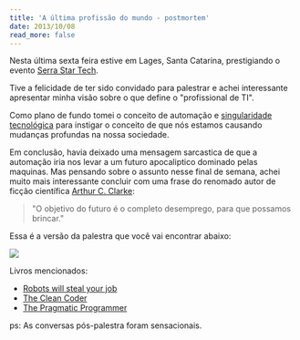 ```yaml
---
title: 'A última profissão do mundo - postmortem'
date: 2013/10/08
read_more: false
---
```


Nesta última sexta feira estive em Lages, Santa Catarina, prestigiando o evento [Serra Star Tech](http://www.serrastartec.com.br/).

Tive a felicidade de ter sido convidado para palestrar e achei interessante apresentar minha visão sobre o que define o "profissional de TI".

Como plano de fundo tomei o conceito de automação e [singularidade tecnológica](https://en.wikipedia.org/wiki/Technological_singularity) para instigar o conceito de que nós estamos causando mudanças profundas na nossa sociedade.

Em conclusão, havia deixado uma mensagem sarcastica de que a automação iria nos levar a um futuro apocaliptico dominado pelas maquinas. Mas pensando sobre o assunto nesse final de semana, achei muito mais interessante concluir com uma frase do renomado autor de ficção científica [Arthur C. Clarke](https://en.wikipedia.org/wiki/Arthur_C._Clarke):

> "O objetivo do futuro é o completo desemprego, para que possamos brincar."

Essa é a versão da palestra que você vai encontrar abaixo:

<a href="/talks/a-ultima-profissao-do-mundo/">
  <img src="/blog/2013-10-08-a-ultima-profissao-do-mundo-postmortem/slides.png">
</a>

Livros mencionados:

* [Robots will steal your job](http://www.amazon.com/Robots-Will-Steal-Thats-ebook/dp/B009R93JR6/)
* [The Clean Coder](http://www.amazon.com/The-Clean-Coder-Professional-ebook/dp/B0050JLC9Y/)
* [The Pragmatic Programmer](http://www.amazon.com/The-Pragmatic-Programmer-Journeyman-ebook/dp/B000SEGEKI/)

ps: As conversas pós-palestra foram sensacionais.
